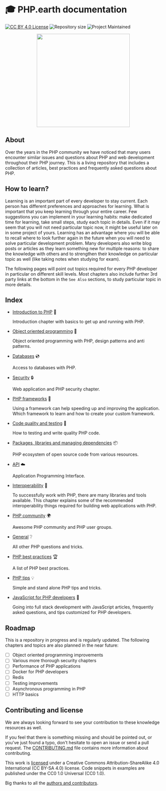 # 🎓 PHP.earth documentation

[![CC BY 4.0 License](https://img.shields.io/badge/license-CC%20BY%204.0-blue.svg?style=plastic "CC BY 4.0 License")][license]
![Repository size](https://reposs.herokuapp.com/?path=php-earth/docs&style=plastic "Repository size")
![Project Maintained](https://img.shields.io/badge/project-maintained-brightgreen.svg?style=plastic "Project Maintained")

<div align="center">
  <img src="https://cdn.rawgit.com/php-earth/logo/master/svg/indigo.svg" width="300">
</div>

## About

Over the years in the PHP community we have noticed that many users encounter
similar issues and questions about PHP and web development throughout their PHP
journey. This is a living repository that includes a collection of articles, best
practices and frequently asked questions about PHP.

## How to learn?

Learning is an important part of every developer to stay current. Each person has
different preferences and approaches for learning. What is important that you
keep learning through your entire career. Few suggestions you can implement in
your learning habits: make dedicated time for learning, take small steps, study
each topic in details. Even if it may seem that you will not need particular topic
now, it might be useful later on in some project of yours. Learning has an
advantage where you will be able to recall where to look further again in the
future when you will need to solve particular development problem. Many developers
also write blog posts or articles as they learn something new for multiple reasons:
to share the knowledge with others and to strengthen their knowledge on particular
topic as well (like taking notes when studying for exam).

The following pages will point out topics required for every PHP developer in
particular on different skill levels. Most chapters also include further 3rd
party links at the bottom in the `See Also` sections, to study particular topic
in more details.

## Index

* [Introduction to PHP](intro) :seedling:

  Introduction chapter with basics to get up and running with PHP.

* [Object oriented programming](oop) :page_facing_up:

  Object oriented programming with PHP, design patterns and anti patterns.

* [Databases](databases) :cd:

  Access to databases with PHP.

* [Security](security) :lock:

  Web application and PHP security chapter.

* [PHP frameworks](frameworks) :wrench:

  Using a framework can help speeding up and improving the application. Which
  framework to learn and how to create your custom framework.

* [Code quality and testing](quality) :100:

  How to testing and write quality PHP code.

* [Packages, libraries and managing dependencies](packages) :package:

  PHP ecosystem of open source code from various resources.

* [API](api) :cloud:

  Application Programming Interface.

* [Interoperability](interop) :nut_and_bolt:

  To successfully work with PHP, there are many libraries and tools available.
  This chapter explains some of the recommended interoperability things required
  for building web applications with PHP.

* [PHP community](community) :earth_africa:

  Awesome PHP community and PHP user groups.

* [General](general) :grey_question:

  All other PHP questions and tricks.

* [PHP best practices](best-practices) :trophy:

  A list of PHP best practices.

* [PHP tips](tips) :bulb:

  Simple and stand alone PHP tips and tricks.

* [JavaScript for PHP developers](js) :rocket:

  Going into full stack development with JavaScript articles, frequently asked
  questions, and tips customized for PHP developers.

## Roadmap

This is a repository in progress and is regularly updated. The following chapters
and topics are also planned in the near future:

* [ ] Object oriented programming improvements
* [ ] Various more thorough security chapters
* [ ] Performance of PHP applications
* [ ] Docker for PHP developers
* [ ] Redis
* [ ] Testing improvements
* [ ] Asynchronous programming in PHP
* [ ] HTTP basics

## Contributing and license

We are always looking forward to see your contribution to these knowledge resources
as well.

If you feel that there is something missing and should be pointed out, or you've
just found a typo, don't hesitate to open an issue or send a pull request. The
[CONTRIBUTING.md][contributing] file contains more information about contributing.

This work is [licensed][license] under a Creative Commons Attribution-ShareAlike
4.0 International (CC BY-SA 4.0) license. Code snippets in examples are published
under the CC0 1.0 Universal (CC0 1.0).

Big thanks to all the [authors and contributors](https://github.com/php-earth/docs/graphs/contributors).


[contributing]: https://github.com/php-earth/docs/blob/master/.github/CONTRIBUTING.md
[license]: https://github.com/php-earth/docs/blob/master/LICENSE
